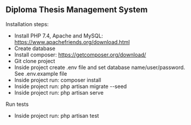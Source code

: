## Diploma Thesis Management System

Installation steps:

- Install PHP 7.4, Apache and MySQL: https://www.apachefriends.org/download.html
- Create database
- Install composer: https://getcomposer.org/download/
- Git clone project
- Inside project create .env file and set database name/user/password. See .env.example file
- Inside project run: composer install
- Inside project run: php artisan migrate --seed
- Inside project run: php artisan serve
  
Run tests
- Inside project run: php artisan test



